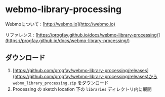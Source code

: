 # webmo-library-processing

Webmoについて : [http://webmo.io](http://webmo.io)

リファレンス : [https://progfay.github.io/docs/webmo-library-processing/](https://progfay.github.io/docs/webmo-library-processing/)

## ダウンロード

1. [https://github.com/progfay/webmo-library-processing/releases](https://github.com/progfay/webmo-library-processing/releases)から `webmo_library_processing.zip` をダウンロード
2. Processing の sketch location 下の `libraries` ディレクトリ内に展開